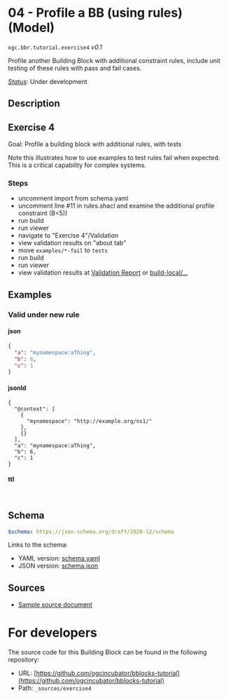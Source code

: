 
# 04 - Profile a BB (using rules) (Model)

`ogc.bbr.tutorial.exercise4` *v0.1*

Profile another Building Block with additional constraint rules, include unit testing of these rules with pass and fail cases.

[*Status*](http://www.opengis.net/def/status): Under development

## Description

## Exercise 4

Goal: Profile a building block with additional rules, with tests

Note this illustrates how to use examples to test rules fail when expected. This is a critical capability for complex systems.

### Steps
- uncomment import from schema.yaml
- uncomment line #11 in rules.shacl and examine the additional profile constraint (B<5))
- run build
- run viewer
- navigate to "Exercise 4"/Validation
- view validation results on "about tab"
- move `examples/*-fail` to `tests`
- run build
- run viewer
- view validation results at [Validation Report](validation) or [build-local/...](/register/build-local/tests/bbr/template/exercise3/_report.json)
## Examples

### Valid under new rule
#### json
```json
{
  "a": "mynamespace:aThing",
  "b": 6,
  "c": 1
}


```

#### jsonld
```jsonld
{
  "@context": [
    {
      "mynamespace": "http://example.org/ns1/"
    },
    {}
  ],
  "a": "mynamespace:aThing",
  "b": 6,
  "c": 1
}
```

#### ttl
```ttl


```

## Schema

```yaml
$schema: https://json-schema.org/draft/2020-12/schema

```

Links to the schema:

* YAML version: [schema.yaml](https://ogcincubator.github.io/bblocks-tutorial/build/annotated/bbr/tutorial/exercise4/schema.json)
* JSON version: [schema.json](https://ogcincubator.github.io/bblocks-tutorial/build/annotated/bbr/tutorial/exercise4/schema.yaml)

## Sources

* [Sample source document](https://example.com/sources/1)

# For developers

The source code for this Building Block can be found in the following repository:

* URL: [https://github.com/ogcincubator/bblocks-tutorial](https://github.com/ogcincubator/bblocks-tutorial)
* Path: `_sources/exercise4`


